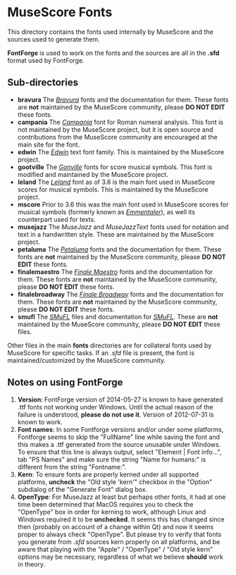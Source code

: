 # MuseScore Fonts

This directory contains the fonts used internally by MuseScore and the sources used to generate them.

**FontForge** is used to work on the fonts and the sources are all in the **.sfd** format used by FontForge.

## Sub-directories

* **bravura** The [_Bravura_](https://github.com/steinbergmedia/bravura/) fonts and the documentation for them. These fonts are **not** maintained by the MuseScore community, please **DO NOT EDIT** these fonts. 
* **campania** The [_Campania_](https://github.com/MarcSabatella/Campania) font for Roman numeral analysis.  This font is not maintained by the MuseScore project, but it is open source and contributions from the MuseScore community are encouraged at the main site for the font.
* **edwin** The [_Edwin_](https://github.com/MuseScoreFonts/Edwin/) text font family. This is maintained by the MuseScore project.
* **gootville** The [_Gonville_](http://www.chiark.greenend.org.uk/~sgtatham/gonville/) fonts for score musical symbols. This font is modified and maintained by the MuseScore project.
* **leland** The [_Leland_](https://github.com/MuseScoreFonts/Leland/) font as of 3.6 is the main font used in MuseScore scores for musical symbols. This is maintained by the MuseScore project.
* **mscore** Prior to 3.6 this was the main font used in MuseScore scores for musical symbols (formerly known as [_Emmentaler_](http://lilypond.org/doc/v2.18/Documentation/notation/the-feta-font)), as well its counterpart used for texts.
* **musejazz** The _MuseJazz_ and _MuseJazzText_ fonts used for notation and text in a handwritten style.  These are maintained by the MuseScore project.
* **petaluma** The [_Petaluma_](https://github.com/steinbergmedia/petaluma/) fonts and the documentation for them. These fonts are **not** maintained by the MuseScore community, please **DO NOT EDIT** these fonts. 
* **finalemaestro** The [_Finale Maestro_](https://makemusic.zendesk.com/hc/en-us/articles/1500013053461-MakeMusic-Fonts-and-Licensing-Information) fonts and the documentation for them. These fonts are **not** maintained by the MuseScore community, please **DO NOT EDIT** these fonts. 
* **finalebroadway** The [_Finale Broadway_](https://makemusic.zendesk.com/hc/en-us/articles/1500013053461-MakeMusic-Fonts-and-Licensing-Information) fonts and the documentation for them. These fonts are **not** maintained by the MuseScore community, please **DO NOT EDIT** these fonts. 
* **smufl** The [_SMuFL_](https://github.com/w3c/smufl/) files and documentation for [_SMuFL_](http://www.smufl.org). These are **not** maintained by the MuseScore community, please **DO NOT EDIT** these files. 

Other files in the main **fonts** directories are for collateral fonts used by MuseScore for specific tasks. If an *.sfd* file is present, the font is maintained/customized by the MuseScore community.

## Notes on using FontForge

1. **Version**: FontForge version of 2014-05-27 is known to have generated .ttf fonts not working under Windows. Until the actual reason of the failure is understood, **please do not use it**. Version of 2012-07-31 is known to work.
2. **Font names**: In some Fontforge versions and/or under some platforms, Fontforge seems to skip the "FullName" line while saving the font and this makes a .ttf generated from the source unusable under Windows. To ensure that this line is always output, select "Element | Font info...", tab "PS Names" and make sure the string "Name for humans:" is different from the string "Fontname:".
3. **Kern**: To ensure fonts are properly kerned under all supported platforms, **uncheck** the "Old style 'kern'" checkbox in the "Option" subdialog of the "Generate Font" dialog box.
4. **OpenType**: For MuseJazz at least but perhaps other fonts, it had at one time been determined that MacOS requires you to check the "OpenType" box in order for kerning to work, although Linux and Windows required it to be **unchecked**.  It seems this has changed since then (probably on account of a change within Qt) and now it seems proper to always check "OpenType".  But please try to verify that fonts you generate from *.sfd* sources kern properly on all platforms, and be aware that playing with the "Apple" / "OpenType" / "Old style kern" options may be necessary, regardless of what we believe **should** work in theory.

